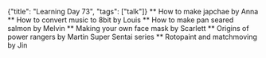 {"title": "Learning Day 73", "tags": ["talk"]}
** How to make japchae by Anna
** How to convert music to 8bit by Louis
** How to make pan seared salmon by Melvin
** Making your own face mask by Scarlett
** Origins of power rangers by Martin
Super Sentai series
** Rotopaint and matchmoving by Jin

